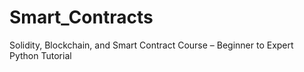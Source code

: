 # Smart_Contracts
Solidity, Blockchain, and Smart Contract Course – Beginner to Expert Python Tutorial
